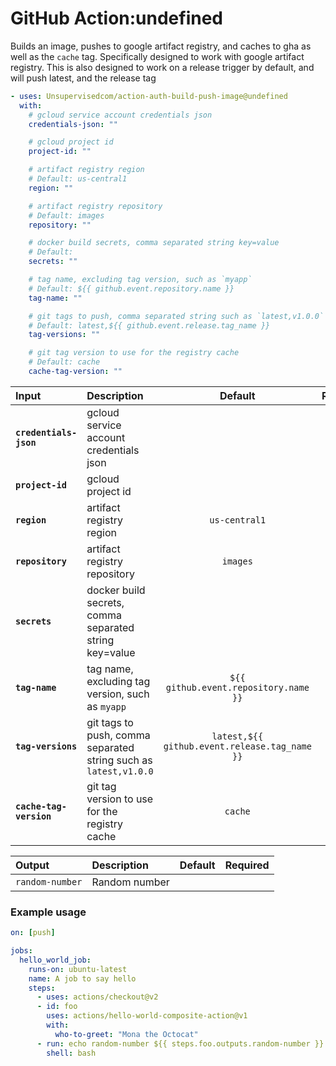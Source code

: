 <!-- start title -->

# GitHub Action:undefined

<!-- end title -->
<!-- start description -->

Builds an image, pushes to google artifact registry, and caches to gha as well as the `cache` tag. Specifically designed to work with google artifact registry. This is also designed to work on a release trigger by default, and will push latest, and the release tag

<!-- end description -->
<!-- start contents -->
<!-- end contents -->
<!-- start usage -->

```yaml
- uses: Unsupervisedcom/action-auth-build-push-image@undefined
  with:
    # gcloud service account credentials json
    credentials-json: ""

    # gcloud project id
    project-id: ""

    # artifact registry region
    # Default: us-central1
    region: ""

    # artifact registry repository
    # Default: images
    repository: ""

    # docker build secrets, comma separated string key=value
    # Default:
    secrets: ""

    # tag name, excluding tag version, such as `myapp`
    # Default: ${{ github.event.repository.name }}
    tag-name: ""

    # git tags to push, comma separated string such as `latest,v1.0.0`
    # Default: latest,${{ github.event.release.tag_name }}
    tag-versions: ""

    # git tag version to use for the registry cache
    # Default: cache
    cache-tag-version: ""
```

<!-- end usage -->
   <!-- start inputs -->

| **Input**               | **Description**                                                  |                  **Default**                  | **Required** |
| :---------------------- | :--------------------------------------------------------------- | :-------------------------------------------: | :----------: |
| **`credentials-json`**  | gcloud service account credentials json                          |                                               |   **true**   |
| **`project-id`**        | gcloud project id                                                |                                               |   **true**   |
| **`region`**            | artifact registry region                                         |                 `us-central1`                 |  **false**   |
| **`repository`**        | artifact registry repository                                     |                   `images`                    |  **false**   |
| **`secrets`**           | docker build secrets, comma separated string key=value           |                                               |  **false**   |
| **`tag-name`**          | tag name, excluding tag version, such as `myapp`                 |     `${{ github.event.repository.name }}`     |  **false**   |
| **`tag-versions`**      | git tags to push, comma separated string such as `latest,v1.0.0` | `latest,${{ github.event.release.tag_name }}` |  **false**   |
| **`cache-tag-version`** | git tag version to use for the registry cache                    |                    `cache`                    |  **false**   |

<!-- end inputs -->
   <!-- start outputs -->

| **Output**      | **Description** | **Default** | **Required** |
| :-------------- | :-------------- | ----------- | ------------ |
| `random-number` | Random number   |             |              |

<!-- end outputs -->
   <!-- start examples -->

### Example usage

```yaml
on: [push]

jobs:
  hello_world_job:
    runs-on: ubuntu-latest
    name: A job to say hello
    steps:
      - uses: actions/checkout@v2
      - id: foo
        uses: actions/hello-world-composite-action@v1
        with:
          who-to-greet: "Mona the Octocat"
      - run: echo random-number ${{ steps.foo.outputs.random-number }}
        shell: bash
```

<!-- end examples -->
<!-- start [.github/ghdocs/examples/] -->
<!-- end [.github/ghdocs/examples/] -->
